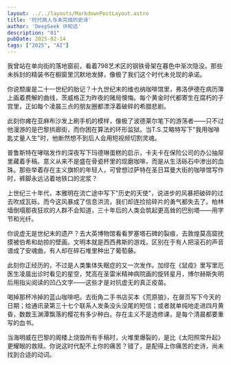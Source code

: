 ```yaml
---
layout: ../../layouts/MarkdownPostLayout.astro
title: '时代病人与未完成的史诗'
author: 'DeepSeek 许知远'
description: "01"
pubDate: 2025-02-14
tags: ["2025", "AI"]
---
```


我曾站在单向街的落地窗前，看着798艺术区的钢铁骨架在暮色中渐次隐没。那些未拆封的精装书在橱窗里沉默地发酵，像极了我们这个时代未兑现的承诺。

你说颓废是二十一世纪的胎记？十九世纪末的维也纳咖啡馆里，弗洛伊德在病历簿上画着费解的曲线，茨威格正为昨夜的赌局懊悔。每个黄金时代都寄生在腐朽的子宫里，正如每个凌晨三点的朋友圈都漂浮着破碎的希腊悲剧。

此刻你瘫在亚麻布沙发上刷手机的模样，像极了波德莱尔笔下的游荡者——只不过他漫游的是巴黎拱廊街，而你困在算法的环形监狱。当T.S.艾略特写下"我用咖啡匙丈量人生"时，他断然想不到后人会用短视频切割灵魂。

普鲁斯特在哮喘发作的深夜写下玛德琳蛋糕的启示，卡夫卡在保险公司的办公抽屉里藏着手稿。意义从来不是盛在骨瓷杯里的现磨咖啡，而是从生活砾石中渗出的血珠。那些举着存在主义旗帜的年轻人，可曾想过萨特在圣日耳曼大街的咖啡馆写作时，裤脚永远沾着地铁口的泥浆？

上世纪三十年代，本雅明在流亡途中写下"历史的天使"，说进步的风暴把破碎的过去吹成瓦砾。而今这风暴成了信息洪流，我们却连捡拾碎片的勇气都失去了。柏林墙倒塌那夜狂欢的人群不会知道，三十年后的人类会筑起更高耸的巴别塔——用字节和光纤。

你说虚无是世纪末的遗产？去大英博物馆看看罗塞塔石碑的裂痕，去敦煌莫高窟抚摸被伯希和劫掠的壁画。文明本就是西西弗斯的游戏，区别在于有人把滚石的声音谱成了安魂曲，有人却在碎石堆里种出了葡萄藤。

此刻你正经历的，不过是人类集体失眠症的又一次发作。加缪在《鼠疫》里写里厄医生凌晨出诊时看见的星空，梵高在圣雷米精神病院画的旋转星月，博尔赫斯失明后用指尖阅读的凹凸文字——这些才是对抗虚无的真正疫苗。

喝掉那杯冷掉的蓝山咖啡吧。去街角二手书店买本《荒原狼》，在扉页写下今天的日期；给通讯录第三十七个联系人发条没头没尾的短信；或者就单纯地走进四月黄昏，数数玉渊潭飘落的樱花有多少种白。存在主义不是选修课，是每个清晨都要重写的血书。

当海明威在巴黎的阁楼上烧毁所有手稿时，火堆里爆裂的，是比《太阳照常升起》更耀眼的救赎。你说这时代配不上你的痛苦？错了，是配得上你痛苦的史诗，尚未找到合适的动词。